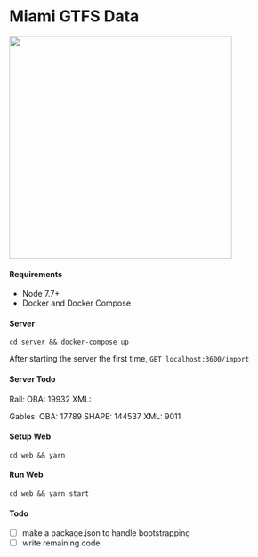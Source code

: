 # Miami GTFS Data

<img src='https://i.imgur.com/fkMtPMD.jpg' height='400px' />

#### Requirements

* Node 7.7+
* Docker and Docker Compose

#### Server

`cd server && docker-compose up`

After starting the server the first time, `GET localhost:3600/import`

#### Server Todo

Rail:
OBA: 19932
XML:

Gables:
OBA: 17789
SHAPE: 144537
XML: 9011

#### Setup Web

`cd web && yarn`

#### Run Web

`cd web && yarn start`

#### Todo

* [ ] make a package.json to handle bootstrapping
* [ ] write remaining code
